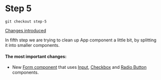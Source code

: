 # Step 5

```
git checkout step-5
```

[Changes introduced](https://github.com/szymonmichalak/react-forms-path/compare/step-4...step-5)

In fifth step we are trying to clean up App component a little bit, by splitting it into smaller components.

#### The most important changes:
- New [Form component](https://github.com/szymonmichalak/react-forms-path/blob/step-5/src/components/Form.js) that uses [Input](https://github.com/szymonmichalak/react-forms-path/blob/step-5/src/components/Input.js), [Checkbox](https://github.com/szymonmichalak/react-forms-path/blob/step-5/src/components/Checkbox.js) and [Radio Button](https://github.com/szymonmichalak/react-forms-path/blob/step-5/src/components/Radio.js) components.